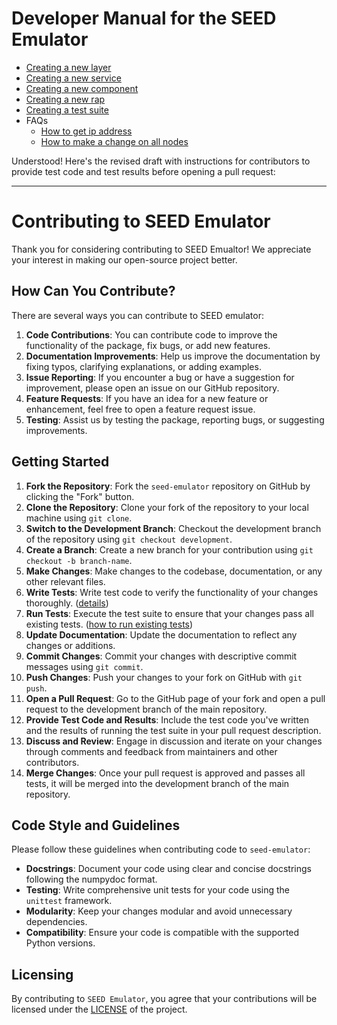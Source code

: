 # Developer Manual for the SEED Emulator

- [Creating a new layer](./00-creating-a-new-layer.md)
- [Creating a new service](./01-creating-a-new-service.md)
- [Creating a new component](./02-creating-a-new-component.md)
- [Creating a new rap](./03-createing-a-new-rap.md)
- [Creating a test suite](./04-create-test-suites.md)
- FAQs
    - [How to get ip address](./99-FAQs.md#Q01-how-to-get-ip-address)
    - [How to make a change on all nodes](./99-FAQs.md#Q02-how-to-make-a-change-on-all-nodes)

Understood! Here's the revised draft with instructions for contributors to provide test code and test results before opening a pull request:

---

# Contributing to SEED Emulator

Thank you for considering contributing to SEED Emualtor! We appreciate your interest in making our open-source project better.

## How Can You Contribute?

There are several ways you can contribute to SEED emulator:

1. **Code Contributions**: You can contribute code to improve the functionality of the package, fix bugs, or add new features. 
2. **Documentation Improvements**: Help us improve the documentation by fixing typos, clarifying explanations, or adding examples.
3. **Issue Reporting**: If you encounter a bug or have a suggestion for improvement, please open an issue on our GitHub repository.
4. **Feature Requests**: If you have an idea for a new feature or enhancement, feel free to open a feature request issue.
5. **Testing**: Assist us by testing the package, reporting bugs, or suggesting improvements.

## Getting Started

1. **Fork the Repository**: Fork the `seed-emulator` repository on GitHub by clicking the "Fork" button.
2. **Clone the Repository**: Clone your fork of the repository to your local machine using `git clone`.
3. **Switch to the Development Branch**: Checkout the development branch of the repository using `git checkout development`.
4. **Create a Branch**: Create a new branch for your contribution using `git checkout -b branch-name`.
5. **Make Changes**: Make changes to the codebase, documentation, or any other relevant files.
6. **Write Tests**: Write test code to verify the functionality of your changes thoroughly. ([details](./04-create-test-suites.md))
7. **Run Tests**: Execute the test suite to ensure that your changes pass all existing tests. ([how to run existing tests](../../test/README.md))
8. **Update Documentation**: Update the documentation to reflect any changes or additions.
9. **Commit Changes**: Commit your changes with descriptive commit messages using `git commit`.
10. **Push Changes**: Push your changes to your fork on GitHub with `git push`.
11. **Open a Pull Request**: Go to the GitHub page of your fork and open a pull request to the development branch of the main repository.
12. **Provide Test Code and Results**: Include the test code you've written and the results of running the test suite in your pull request description.
13. **Discuss and Review**: Engage in discussion and iterate on your changes through comments and feedback from maintainers and other contributors.
14. **Merge Changes**: Once your pull request is approved and passes all tests, it will be merged into the development branch of the main repository.

## Code Style and Guidelines

Please follow these guidelines when contributing code to `seed-emulator`:

- **Docstrings**: Document your code using clear and concise docstrings following the numpydoc format.
- **Testing**: Write comprehensive unit tests for your code using the `unittest` framework.
- **Modularity**: Keep your changes modular and avoid unnecessary dependencies.
- **Compatibility**: Ensure your code is compatible with the supported Python versions.


## Licensing

By contributing to `SEED Emulator`, you agree that your contributions will be licensed under the [LICENSE](../../LICENSE.txt) of the project.


<!-- ## Layer 
Layer classes make changes to the emulation as a whole. The characteristic of base layers is that they provide the basics to support the emulation and higher-level layers.

## Service
Service layers will typically only make changes to individual nodes.  -->


<!-- ## vnode, vpnode, and pnode -->
<!-- 
Service::install

Service::configure(self, emulator:Emulator)
-> Service::__configureServer(server:Server, node:Node)
-> Service::_doConfigure(self, node:Node, server:Server) : configure server. By default, this does nothing.

Service::render
-> Service::_doInstall(self, node:Node, server:Server) # install the server on node.


when rendering an emulator by calling the Emulator::render() method, the emulator will be rendered after going through confiugration phase internally. -->